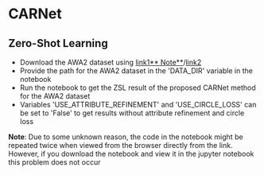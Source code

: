 # CARNet
## Zero-Shot Learning
- Download the AWA2 dataset using [link1**
Note**](https://ucd87450812424dd5f5310084846.dl.dropboxusercontent.com/zip_download_get/BPxEKZxCv9OoR_JMA5jDhKlGlOLf6nXklQwUj2Fe6N45oaETF5UWcbWc_wkabae6xEtlJ6JIqfsF39A34c5w_qdIB4eeEMoX0b1IWKrDsHhi-Q?_download_id=9877838024212446752499356269108523061931480590683578519375119005&_notify_domain=www.dropbox.com)/[link2](https://www.dropbox.com/scl/fo/2a0lr4jjagfeok2cixsrv/h?dl=0&rlkey=0xn642sr9jsraacfnta1ti44d)
- Provide the path for the AWA2 dataset in the 'DATA_DIR' variable in the notebook 
- Run the notebook to get the ZSL result of the proposed CARNet method for the AWA2 dataset 
- Variables 'USE_ATTRIBUTE_REFINEMENT' and 'USE_CIRCLE_LOSS' can be set to 'False' to get results without attribute refinement and circle loss 

**Note**: Due to some unknown reason, the code in the notebook might be repeated twice when viewed from the browser directly from the link. However, if you download the notebook and view it in the jupyter notebook this problem does not occur 
